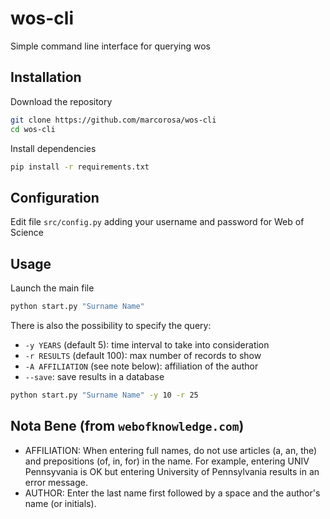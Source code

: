 # wos-cli
Simple command line interface for querying wos

## Installation
Download the repository
```bash
git clone https://github.com/marcorosa/wos-cli
cd wos-cli
```
Install dependencies
```bash
pip install -r requirements.txt
```

## Configuration
Edit file `src/config.py` adding your username and password for Web of Science

## Usage
Launch the main file
```bash
python start.py "Surname Name"
```
There is also the possibility to specify the query:
* `-y YEARS` (default 5): time interval to take into consideration
* `-r RESULTS` (default 100): max number of records to show
* `-A AFFILIATION` (see note below): affiliation of the author
* `--save`: save results in a database
```bash
python start.py "Surname Name" -y 10 -r 25
```

## Nota Bene (from `webofknowledge.com`)
- AFFILIATION:
  When entering full names, do not use articles (a, an, the) and prepositions
  (of, in, for) in the name. For example, entering UNIV Pennsyvania is OK but
  entering University of Pennsylvania results in an error message.
- AUTHOR:
  Enter the last name first followed by a space and the author's name (or
  initials).
